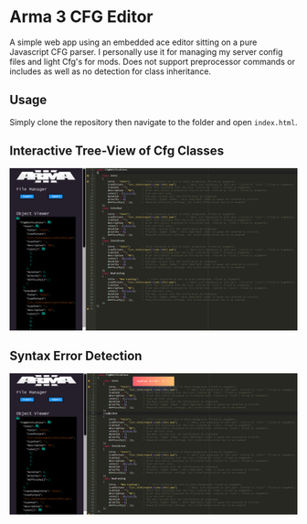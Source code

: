 # Arma 3 CFG Editor

A simple web app using an embedded ace editor sitting on a pure Javascript CFG parser. I personally use it for managing my server config files and light Cfg's for mods. Does not support preprocessor commands or includes as well as no detection for class inheritance.

## Usage
Simply clone the repository then navigate to the folder and open `index.html`.

## Interactive Tree-View of Cfg Classes
![](https://github.com/a3r0id/Arma-3-CFG-Editor/blob/main/img/Untitled.png?raw=true)


## Syntax Error Detection
![](https://github.com/a3r0id/Arma-3-CFG-Editor/blob/main/img/Untitled1.png?raw=true)
